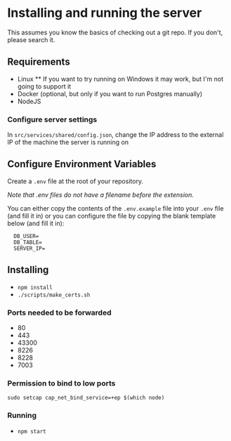 # Installing and running the server

This assumes you know the basics of checking out a git repo. If you don't, please search it.

## Requirements

- Linux
  \*\* If you want to try running on Windows it may work, but I'm not going to support it
- Docker (optional, but only if you want to run Postgres manually)
- NodeJS

### Configure server settings

In `src/services/shared/config.json`, change the IP address to the external IP of the machine the server is running on

## Configure Environment Variables

Create a `.env` file at the root of your repository.

_Note that .env files do not have a filename before the extension._

You can either copy the contents of the `.env.example` file into your `.env` file (and fill it in) or you can configure the file by copying the blank template below (and fill it in):

```DB_HOST=
  DB_USER=
  DB_TABLE=
  SERVER_IP=
```

## Installing

- `npm install`
- `./scripts/make_certs.sh`

### Ports needed to be forwarded

- 80
- 443
- 43300
- 8226
- 8228
- 7003

### Permission to bind to low ports

`sudo setcap cap_net_bind_service=+ep $(which node)`

### Running

- `npm start`
